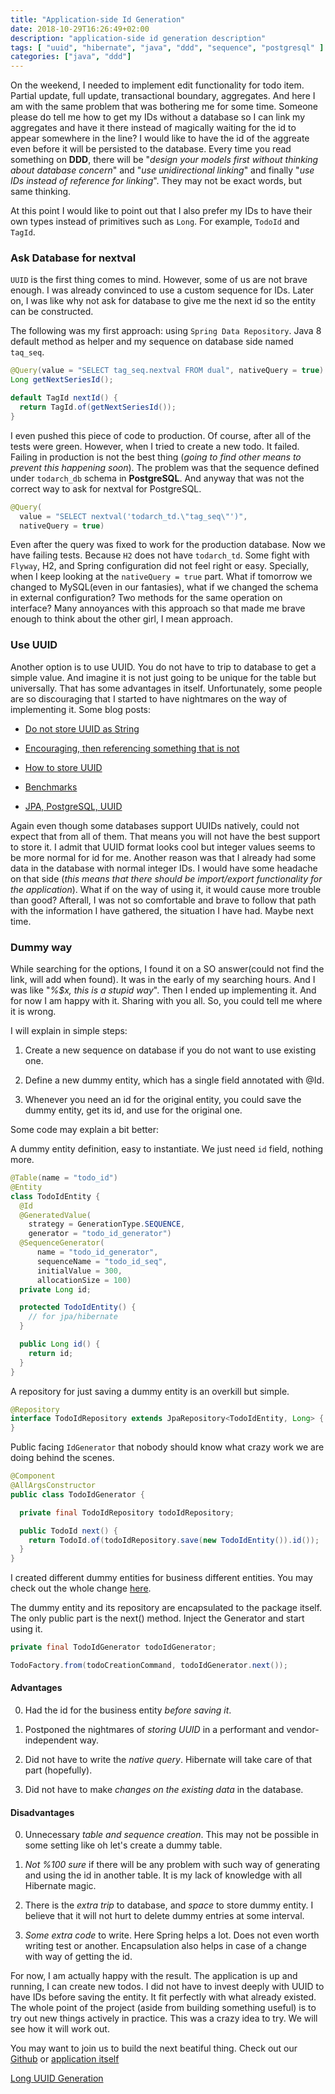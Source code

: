 ```yaml
---
title: "Application-side Id Generation"
date: 2018-10-29T16:26:49+02:00
description: "application-side id generation description"
tags: [ "uuid", "hibernate", "java", "ddd", "sequence", "postgresql" ]
categories: ["java", "ddd"]
---
```


On the weekend, I needed to implement edit functionality for todo item.
Partial update, full update, transactional boundary, aggregates. And here I am
with the same problem that was bothering me for some time.
Someone please do tell me how to get my IDs without a database so I can
link my aggregates and have it there instead of magically waiting for the id to appear
somewhere in the line?  I would like to have
the id of the aggreate even before it will be persisted to the database. Every time
you read something on **DDD**, there will be "*design your models first without
thinking about database concern*" and "*use unidirectional linking*" and finally
"*use IDs instead of reference for linking*". They may not be exact words, but
same thinking.


At this point I would like to point out that I also prefer my IDs to have their
own types instead of primitives such as `Long`. For example, `TodoId` and `TagId`.

### Ask Database for nextval

`UUID` is the first thing comes to mind. However, some of us are not brave enough.
I was already convinced to use a custom sequence for IDs. Later on, I was like why
not ask for database to give me the next id so the entity can be constructed.

The following was my first approach: using `Spring Data Repository`. Java 8 default
method as helper and my sequence on database side named `taq_seq`.

```java
@Query(value = "SELECT tag_seq.nextval FROM dual", nativeQuery = true)
Long getNextSeriesId();

default TagId nextId() {
  return TagId.of(getNextSeriesId());
}
```

I even pushed this piece of code to production. Of course, after all of the
tests were green. However, when I tried to create a new todo. It failed. Failing in production is not the best thing (*going to find other means to prevent this happening soon*). The problem
was that the sequence defined under `todarch_db` schema in **PostgreSQL**.
And anyway that was not the correct way to ask for nextval for PostgreSQL.

```java
@Query(
  value = "SELECT nextval('todarch_td.\"tag_seq\"')",
  nativeQuery = true)
```

Even after the query was fixed to work for the production database. Now we have failing
tests. Because `H2` does not have `todarch_td`. Some fight with `Flyway`, H2, and
Spring configuration did not feel right or easy. Specially, when I keep looking
at the `nativeQuery = true` part. What if tomorrow we changed to MySQL(even in
our fantasies), what if we changed the schema in external configuration? Two
methods for the same operation on interface? Many annoyances with this approach so
that made me brave enough to think about the other girl, I mean approach.

### Use UUID

Another option is to use UUID. You do not have to trip to database to get a
simple value. And imagine it is not just going to be unique for the table but
universally. That has some advantages in itself. Unfortunately, some people are
so discouraging that I started to have nightmares on the way of implementing
it. Some blog posts:

- [Do not store UUID as String](https://tomharrisonjr.com/uuid-or-guid-as-primary-keys-be-careful-7b2aa3dcb439)

- [Encouraging, then referencing something that is not](https://blog.codinghorror.com/primary-keys-ids-versus-guids/)

- [How to store UUID](https://dba.stackexchange.com/questions/69254/whats-the-most-efficient-uuid-column-type)

- [Benchmarks](https://www.percona.com/blog/2014/12/19/store-uuid-optimized-way/)

- [JPA, PostgreSQL, UUID](https://medium.com/@swhp/work-with-uuid-in-jpa-and-postgresql-86a59ea989cd)

Again even though some databases support UUIDs natively, could not expect that
from all of them. That means you will not have the best support to store it.
I admit that UUID format looks cool but integer values seems to be more normal for id for me.
Another reason was that I already had some data in the database with normal
integer IDs. I would have some headache on that side (*this means that there
should be import/export functionality for the application*). What if on the way
of using it, it would cause more trouble than good? Afterall, I was not so
comfortable and brave to follow that path with the information I have gathered,
the situation I have had. Maybe next time.

### Dummy way

While searching for the options, I found it on a SO answer(could not find the link, will add when found). It was in
the early of my searching hours. And I was like "*%$x, this is a stupid way*". Then
I ended up implementing it. And for now I am happy with it. Sharing with you
all. So, you could tell me where it is wrong.

I will explain in simple steps:

1. Create a new sequence on database if you do not want to use existing one.

2. Define a new dummy entity, which has a single field annotated with @Id.

3. Whenever you need an id for the original entity, you could save the dummy
   entity, get its id, and use for the original one.

Some code may explain a bit better:

A dummy entity definition, easy to instantiate. We just need `id` field, nothing
more.

```java
@Table(name = "todo_id")
@Entity
class TodoIdEntity {
  @Id
  @GeneratedValue(
    strategy = GenerationType.SEQUENCE,
    generator = "todo_id_generator")
  @SequenceGenerator(
      name = "todo_id_generator",
      sequenceName = "todo_id_seq",
      initialValue = 300,
      allocationSize = 100)
  private Long id;

  protected TodoIdEntity() {
    // for jpa/hibernate
  }

  public Long id() {
    return id;
  }
}
```

A repository for just saving a dummy entity is an overkill but simple.

```java
@Repository
interface TodoIdRepository extends JpaRepository<TodoIdEntity, Long> {
}
```

Public facing `IdGenerator` that nobody should know what crazy work we are doing
behind the scenes.

```java
@Component
@AllArgsConstructor
public class TodoIdGenerator {

  private final TodoIdRepository todoIdRepository;

  public TodoId next() {
    return TodoId.of(todoIdRepository.save(new TodoIdEntity()).id());
  }
}
```

I created different dummy entities for business different entities. You may check out the whole change [here](https://github.com/todarch/todarch-td/pull/42/files).

The dummy entity and its repository are encapsulated to the package itself. The
only public part is the next() method. Inject the Generator and start using it.

```java
private final TodoIdGenerator todoIdGenerator;

TodoFactory.from(todoCreationCommand, todoIdGenerator.next());
```

#### Advantages

0. Had the id for the business entity *before saving it*.

1. Postponed the nightmares of *storing UUID* in a performant and vendor-independent way.

2. Did not have to write the *native query*. Hibernate will take care of that part (hopefully).

3. Did not have to make *changes on the existing data* in the database.


#### Disadvantages

0. Unnecessary *table and sequence creation*. This may not be possible in some
   setting like oh let's create a dummy table.

1. *Not %100 sure* if there will be any problem with such way of generating and
   using the id in another table. It is my lack of knowledge with all Hibernate magic.

2. There is the *extra trip* to database, and *space* to store dummy entity. I
   believe that it will not hurt to delete dummy entries at some interval.

3. *Some extra code* to write. Here Spring helps a lot. Does not even worth writing
   test or another. Encapsulation also helps in case of a change with way of
   getting the id.

For now, I am actually happy with the result. The application is up and running,
I can create new todos. I did not have to invest deeply with UUID to have IDs
before saving the entity. It fit perfectly with what already existed. The
whole point of the project (aside from building something useful) is to try out
new things actively in practice. This was a crazy idea to try. We will see how
it will work out.

You may want to join us to build the next beatiful thing. Check out our
[Github](https://github.com/todarch/)
or [application itself](https://todarch.com)

[Long UUID Generation](https://www.callicoder.com/distributed-unique-id-sequence-number-generator/)
